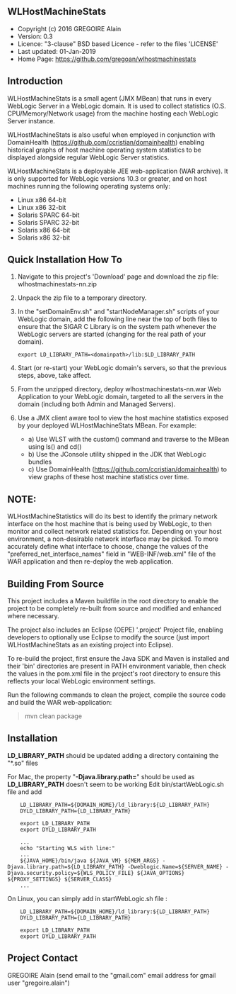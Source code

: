 WLHostMachineStats
------------------

 * Copyright (c) 2016 GREGOIRE Alain
 * Version:  0.3
 * Licence:  "3-clause" BSD based Licence - refer to the files 'LICENSE'
 * Last updated:  01-Jan-2019
 * Home Page:  https://github.com/gregoan/wlhostmachinestats

Introduction
------------
WLHostMachineStats is a small agent (JMX MBean) that runs in every WebLogic Server in a WebLogic domain. It is used to collect statistics (O.S. CPU/Memory/Network usage) from the machine hosting each WebLogic Server instance.

WLHostMachineStats is also useful when employed in conjunction with DomainHealth (https://github.com/ccristian/domainhealth) enabling historical graphs of host machine operating system statistics to be displayed alongside regular WebLogic Server statistics.

WLHostMachineStats is a deployable JEE web-application (WAR archive). It is only supported for WebLogic versions 10.3 or greater, and on host machines running the following operating systems only: 

 * Linux x86 64-bit
 * Linux x86 32-bit
 * Solaris SPARC 64-bit
 * Solaris SPARC 32-bit
 * Solaris x86 64-bit
 * Solaris x86 32-bit

Quick Installation How To
-------------------------
   1. Navigate to this project's 'Download' page and download the zip file: wlhostmachinestats-nn.zip
   2. Unpack the zip file to a temporary directory.
   3. In the "setDomainEnv.sh" and "startNodeManager.sh" scripts of your WebLogic domain, add the following line near the top of both files to ensure that the SIGAR C Library is on the system path whenever the WebLogic servers are started (changing <domainpath> for the real path of your domain).
   
          export LD_LIBRARY_PATH=<domainpath>/lib:$LD_LIBRARY_PATH
   
   4. Start (or re-start) your WebLogic domain's servers, so that the previous steps, above, take affect. 
   5. From the unzipped directory, deploy wlhostmachinestats-nn.war Web Application to your WebLogic domain, targeted to all the servers in the domain (including both Admin and Managed Servers).
   6. Use a JMX client aware tool to view the host machine statistics exposed by your deployed WLHostMachineStats MBean.
      For example:
        - a) Use WLST with the custom() command and traverse to the MBean using ls() and cd()
        - b) Use the JConsole utility shipped in the JDK that WebLogic bundles 
        - c) Use DomainHealth (https://github.com/ccristian/domainhealth) to view graphs of these host machine statistics over time. 

NOTE:
-----

WLHostMachineStatistics will do its best to identify the primary network interface on the host machine that is being used by WebLogic, to then monitor and collect network related statistics for. Depending on your host environment, a non-desirable network interface may be picked. To more accurately define what interface to choose, change the values of the "preferred_net_interface_names" field in "WEB-INF/web.xml" file of the WAR application and then re-deploy the web application.

Building From Source
--------------------

This project includes a Maven buildfile in the root directory to enable the project to be completely re-built from source and modified and enhanced where necessary.

The project also includes an Eclipse (OEPE) '.project' Project file, enabling developers to optionally use Eclipse to modify the source (just import WLHostMachineStats as an existing project into Eclipse). 

To re-build the project, first ensure the Java SDK and Maven is installed and their 'bin' directories are present in PATH environment variable, then check the values in the pom.xml file in the project's root directory to ensure this reflects your local WebLogic environment settings. 

Run the following commands to clean the project, compile the source code and build the WAR web-application:

 > mvn clean package
 
Installation
------------

**LD_LIBRARY_PATH** should be updated adding a directory containing the "*.so" files

For Mac, the property "**-Djava.library.path=<DIRECTORY>**" should be used as **LD_LIBRARY_PATH** doesn't seem to be working
Edit bin/startWebLogic.sh file and add

        LD_LIBRARY_PATH=${DOMAIN_HOME}/ld_library:${LD_LIBRARY_PATH}
        DYLD_LIBRARY_PATH={LD_LIBRARY_PATH}
                
        export LD_LIBRARY_PATH
        export DYLD_LIBRARY_PATH

        ...
        echo "Starting WLS with line:"
        ...
        ${JAVA_HOME}/bin/java ${JAVA_VM} ${MEM_ARGS} -Djava.library.path=${LD_LIBRARY_PATH} -Dweblogic.Name=${SERVER_NAME} -Djava.security.policy=${WLS_POLICY_FILE} ${JAVA_OPTIONS} ${PROXY_SETTINGS} ${SERVER_CLASS}
        ...

On Linux, you can simply add in startWebLogic.sh file :

        LD_LIBRARY_PATH=${DOMAIN_HOME}/ld_library:${LD_LIBRARY_PATH}
        DYLD_LIBRARY_PATH={LD_LIBRARY_PATH}

        export LD_LIBRARY_PATH
        export DYLD_LIBRARY_PATH

Project Contact
---------------
GREGOIRE Alain (send email to the "gmail.com" email address for gmail user "gregoire.alain")